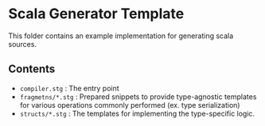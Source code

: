 # Scala Generator Template

This folder contains an example implementation for generating scala sources.

## Contents

* `compiler.stg` : The entry point
* `fragmetns/*.stg` : Prepared snippets to provide type-agnostic templates for various operations commonly performed 
  (ex. type serialization)
* `structs/*.stg` : The templates for implementing the type-specific logic.
